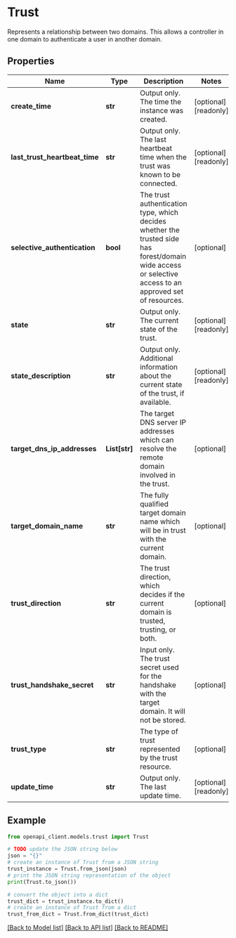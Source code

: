 # Trust

Represents a relationship between two domains. This allows a controller in one domain to authenticate a user in another domain.

## Properties

Name | Type | Description | Notes
------------ | ------------- | ------------- | -------------
**create_time** | **str** | Output only. The time the instance was created. | [optional] [readonly] 
**last_trust_heartbeat_time** | **str** | Output only. The last heartbeat time when the trust was known to be connected. | [optional] [readonly] 
**selective_authentication** | **bool** | The trust authentication type, which decides whether the trusted side has forest/domain wide access or selective access to an approved set of resources. | [optional] 
**state** | **str** | Output only. The current state of the trust. | [optional] [readonly] 
**state_description** | **str** | Output only. Additional information about the current state of the trust, if available. | [optional] [readonly] 
**target_dns_ip_addresses** | **List[str]** | The target DNS server IP addresses which can resolve the remote domain involved in the trust. | [optional] 
**target_domain_name** | **str** | The fully qualified target domain name which will be in trust with the current domain. | [optional] 
**trust_direction** | **str** | The trust direction, which decides if the current domain is trusted, trusting, or both. | [optional] 
**trust_handshake_secret** | **str** | Input only. The trust secret used for the handshake with the target domain. It will not be stored. | [optional] 
**trust_type** | **str** | The type of trust represented by the trust resource. | [optional] 
**update_time** | **str** | Output only. The last update time. | [optional] [readonly] 

## Example

```python
from openapi_client.models.trust import Trust

# TODO update the JSON string below
json = "{}"
# create an instance of Trust from a JSON string
trust_instance = Trust.from_json(json)
# print the JSON string representation of the object
print(Trust.to_json())

# convert the object into a dict
trust_dict = trust_instance.to_dict()
# create an instance of Trust from a dict
trust_from_dict = Trust.from_dict(trust_dict)
```
[[Back to Model list]](../README.md#documentation-for-models) [[Back to API list]](../README.md#documentation-for-api-endpoints) [[Back to README]](../README.md)


